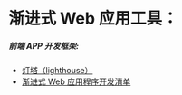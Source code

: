 # 渐进式 Web 应用工具：

##### 前端 APP 开发框架:

* [灯塔（lighthouse）](https://github.com/GoogleChrome/lighthouse)
* [渐进式 Web 应用程序开发清单](https://developers.google.com/web/progressive-web-apps/checklist)














































